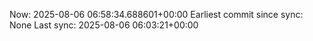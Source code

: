 Now: 2025-08-06 06:58:34.688601+00:00 Earliest commit since sync: None Last sync: 2025-08-06 06:03:21+00:00
